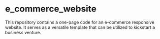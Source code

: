 # e_commerce_website
 This repository contains a one-page code for an e-commerce responsive website. It serves as a versatile template that can be utilized to kickstart a business venture.
